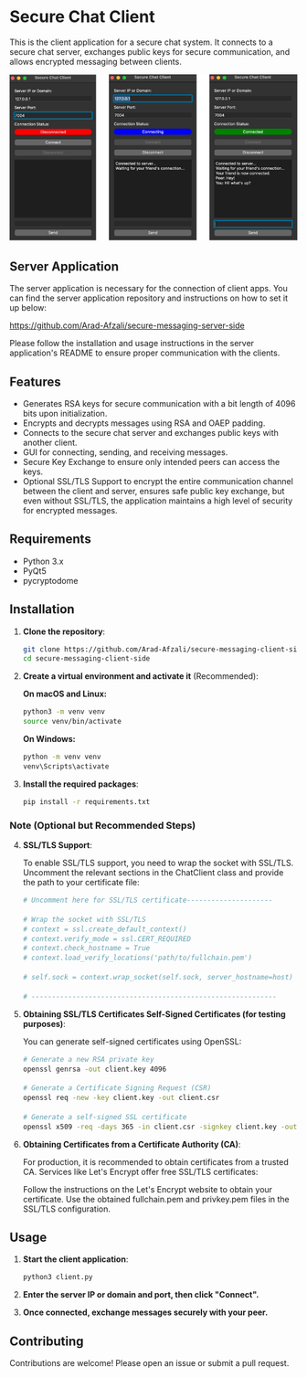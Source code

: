 # Secure Chat Client

This is the client application for a secure chat system. It connects to a secure chat server, exchanges public keys for secure communication, and allows encrypted messaging between clients.

![alt text](<ss.png>)

## Server Application

The server application is necessary for the connection of client apps. You can find the server application repository and instructions on how to set it up below:

https://github.com/Arad-Afzali/secure-messaging-server-side

Please follow the installation and usage instructions in the server application's README to ensure proper communication with the clients.

## Features

- Generates RSA keys for secure communication with a bit length of 4096 bits upon initialization.
- Encrypts and decrypts messages using RSA and OAEP padding.
- Connects to the secure chat server and exchanges public keys with another client.
- GUI for connecting, sending, and receiving messages.
- Secure Key Exchange to ensure only intended peers can access the keys.
- Optional SSL/TLS Support to encrypt the entire communication channel between the client and server, ensures safe public   key exchange, but even without SSL/TLS, the application maintains a high level of security for encrypted messages.

## Requirements

- Python 3.x
- PyQt5
- pycryptodome

## Installation

1. **Clone the repository**:

    ```bash
    git clone https://github.com/Arad-Afzali/secure-messaging-client-side.git
    cd secure-messaging-client-side
    ```

2. **Create a virtual environment and activate it** (Recommended):

    **On macOS and Linux:**
    ```bash
    python3 -m venv venv
    source venv/bin/activate
    ```

    **On Windows:**
    ```bash
    python -m venv venv
    venv\Scripts\activate
    ```

3. **Install the required packages**:

    ```bash
    pip install -r requirements.txt
    ```

### Note (Optional but Recommended Steps)

4. **SSL/TLS Support**:

    To enable SSL/TLS support, you need to wrap the socket with SSL/TLS. Uncomment the relevant sections in the ChatClient class and provide the path to your certificate file:

    ```bash
    # Uncomment here for SSL/TLS certificate---------------------

    # Wrap the socket with SSL/TLS
    # context = ssl.create_default_context()
    # context.verify_mode = ssl.CERT_REQUIRED
    # context.check_hostname = True 
    # context.load_verify_locations('path/to/fullchain.pem')

    # self.sock = context.wrap_socket(self.sock, server_hostname=host)

    # ------------------------------------------------------------
    ```
5. **Obtaining SSL/TLS Certificates Self-Signed Certificates (for testing purposes)**:

    You can generate self-signed certificates using OpenSSL:
    
    ```bash
    # Generate a new RSA private key
    openssl genrsa -out client.key 4096

    # Generate a Certificate Signing Request (CSR)
    openssl req -new -key client.key -out client.csr

    # Generate a self-signed SSL certificate
    openssl x509 -req -days 365 -in client.csr -signkey client.key -out client.crt
    ```

6. **Obtaining Certificates from a Certificate Authority (CA)**:

    For production, it is recommended to obtain certificates from a trusted CA. Services like Let's Encrypt offer free SSL/TLS certificates:

    Follow the instructions on the Let's Encrypt website to obtain your certificate.
    Use the obtained fullchain.pem and privkey.pem files in the SSL/TLS configuration.

## Usage

1. **Start the client application**:
    ```bash
    python3 client.py
    ```
2. **Enter the server IP or domain and port, then click "Connect".**

3. **Once connected, exchange messages securely with your peer.**



## Contributing
Contributions are welcome! Please open an issue or submit a pull request.